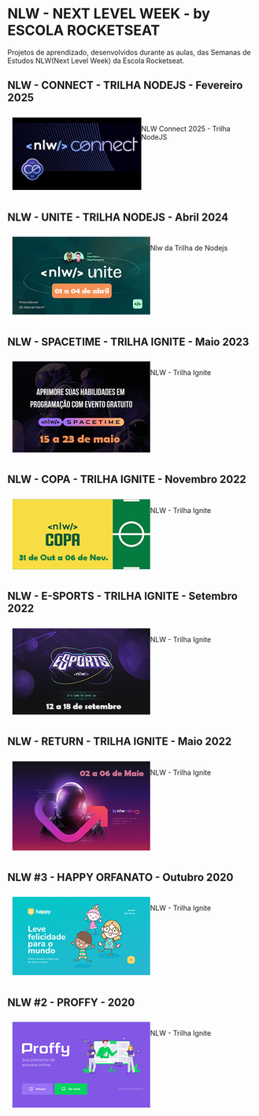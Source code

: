 # NLW - NEXT LEVEL WEEK - by ESCOLA ROCKETSEAT

Projetos de aprendizado, desenvolvidos durante as aulas,
das Semanas de Estudos NLW(Next Level Week) da 
Escola Rocketseat.

## NLW - CONNECT - TRILHA NODEJS - Fevereiro 2025
<div class="nlw-row" style="display:flex;padding:10px;">
<div class="nlw-brand">
  <img src="./src/img/nlwconnectlogo.png" alt="logo nlw-connect 2025">
</div>
<div class="nlw-description">
<p>NLW Connect 2025 - Trilha NodeJS</p>
</div>
</div>

## NLW - UNITE - TRILHA NODEJS - Abril 2024
<div class="nlw-row" style="display:flex;padding:10px;">
<div class="nlw-brand">
  <img src="./src/img/nlwunitelogo.png" alt="logo nlw-unite">
</div>
<div class="nlw-description">
<p>Nlw da Trilha de Nodejs</p>
</div>
</div>

## NLW - SPACETIME - TRILHA IGNITE - Maio 2023
<div class="nlw-row" style="display:flex;padding:10px;">
<div class="nlw-brand">
  <img src="./src/img/nlwspacetime.png" alt="logo nlw-spacetime">
</div>
<div class="nlw-description">
<p>NLW - Trilha Ignite</p>
</div>
</div>

## NLW - COPA - TRILHA IGNITE - Novembro 2022
<div class="nlw-row" style="display:flex;padding:10px;">
<div class="nlw-brand">
  <img src="./src/img/nlwcopa.png" alt="logo nlw-copa">
</div>
<div class="nlw-description">
<p>NLW - Trilha Ignite</p>
</div>
</div>

## NLW - E-SPORTS - TRILHA IGNITE  - Setembro 2022
<div class="nlw-row" style="display:flex;padding:10px;">
<div class="nlw-brand">
  <img src="./src/img/nlwsportslogo.png" alt="logo nlw-esports">
</div>
<div class="nlw-description">
<p>NLW - Trilha Ignite</p>
</div>
</div>
  
## NLW - RETURN - TRILHA IGNITE - Maio 2022
<div class="nlw-row" style="display:flex;padding:10px;">
<div class="nlw-brand">
  <img src="./src/img/nlwreturnlogo.png" alt="logo nlw-return">
</div>
<div class="nlw-description">
<p>NLW - Trilha Ignite</p>
</div>
</div>

## NLW #3 - HAPPY ORFANATO - Outubro 2020
<div class="nlw-row" style="display:flex;padding:10px;">
<div class="nlw-brand">
  <img src="./src/img/nlwhappy3.png" alt="logo nlw-happy">
</div>
<div class="nlw-description">
<p>NLW - Trilha Ignite</p>
</div>
</div>

## NLW #2 - PROFFY - 2020
<div class="nlw-row" style="display:flex;padding:10px;">
<div class="nlw-brand">
  <img src="./src/img/nlwproffy.png" alt="logo nlw-proffy">
</div>
<div class="nlw-description">
<p>NLW - Trilha Ignite</p>
</div>
</div>


